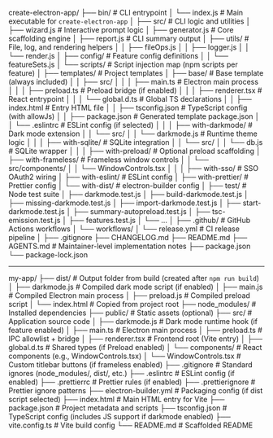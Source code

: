 create-electron-app/
├── bin/                      # CLI entrypoint
│   └── index.js              # Main executable for `create-electron-app`
│
├── src/                      # CLI logic and utilities
│   ├── wizard.js             # Interactive prompt logic
│   ├── generator.js          # Core scaffolding engine
│   ├── report.js             # CLI summary output
│   ├── utils/                # File, log, and rendering helpers
│   │   ├── fileOps.js
│   │   ├── logger.js
│   │   └── render.js
│   ├── config/               # Feature config definitions
│   │   └── featureSets.js
│   └── scripts/              # Script injection map (npm scripts per feature)
│
├── templates/                # Project templates
│   ├── base/                 # Base template (always included)
│   │   ├── src/
│   │   │   ├── main.ts       # Electron main process
│   │   │   ├── preload.ts    # Preload bridge (if enabled)
│   │   │   ├── renderer.tsx  # React entrypoint
│   │   │   └── global.d.ts   # Global TS declarations
│   │   ├── index.html        # Entry HTML file
│   │   ├── tsconfig.json     # TypeScript config (with allowJs)
│   │   ├── package.json      # Generated template package.json
│   │   └── .eslintrc         # ESLint config (if selected)
│   │
│   ├── with-darkmode/        # Dark mode extension
│   │   └── src/
│   │       └── darkmode.js   # Runtime theme logic
│   │
│   ├── with-sqlite/          # SQLite integration
│   │   └── src/
│   │       └── db.js         # SQLite wrapper
│   │
│   ├── with-preload/         # Optional preload scaffolding
│   ├── with-frameless/       # Frameless window controls
│   │   └── src/components/
│   │       └── WindowControls.tsx
│   │
│   ├── with-sso/             # SSO OAuth2 wiring
│   ├── with-eslint/          # ESLint config
│   ├── with-prettier/        # Prettier config
│   └── with-dist/            # electron-builder config
│
├── test/                     # Node test suite
│   ├── darkmode.test.js
│   ├── build-darkmode.test.js
│   ├── missing-darkmode.test.js
│   ├── import-darkmode.test.js
│   ├── start-darkmode.test.js
│   ├── summary-autopreload.test.js
│   ├── tsc-emission.test.js
│   ├── features.test.js
│   └── ...
│
├── .github/                  # GitHub Actions workflows
│   └── workflows/
│       └── release.yml       # CI release pipeline
│
├── .gitignore
├── CHANGELOG.md
├── README.md
├── AGENTS.md                 # Maintainer-level implementation notes
├── package.json
└── package-lock.json

----


my-app/
├── dist/                      # Output folder from build (created after `npm run build`)
│   ├── darkmode.js            # Compiled dark mode script (if enabled)
│   ├── main.js                # Compiled Electron main process
│   ├── preload.js             # Compiled preload script
│   └── index.html             # Copied from project root
├── node_modules/              # Installed dependencies
├── public/                    # Static assets (optional)
├── src/                       # Application source code
│   ├── darkmode.js            # Dark mode runtime hook (if feature enabled)
│   ├── main.ts                # Electron main process
│   ├── preload.ts            # IPC allowlist + bridge
│   ├── renderer.tsx           # Frontend root (Vite entry)
│   ├── global.d.ts            # Shared types (if Preload enabled)
│   └── components/            # React components (e.g., WindowControls.tsx)
│       └── WindowControls.tsx # Custom titlebar buttons (if frameless enabled)
├── .gitignore                 # Standard ignores (node_modules/, dist/, etc.)
├── .eslintrc                  # ESLint config (if enabled)
├── .prettierrc                # Prettier rules (if enabled)
├── .prettierignore            # Prettier ignore patterns
├── electron-builder.yml       # Packaging config (if dist script selected)
├── index.html                 # Main HTML entry for Vite
├── package.json               # Project metadata and scripts
├── tsconfig.json              # TypeScript config (includes JS support if darkmode enabled)
├── vite.config.ts             # Vite build config
└── README.md                  # Scaffolded README



